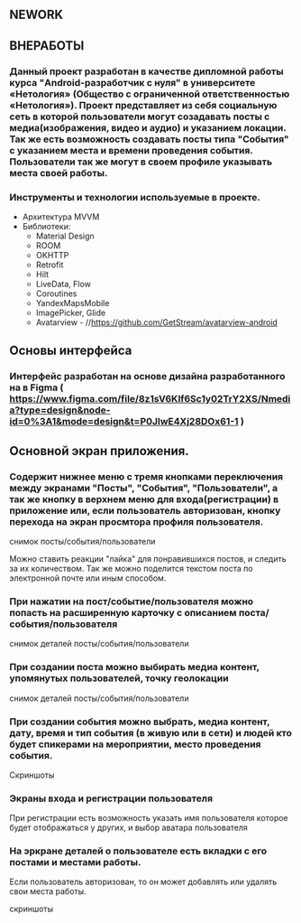 ## NEWORK

## ВНЕРАБОТЫ

### Данный проект разработан в качестве дипломной работы курса "Android-разработчик с нуля" в университете «Нетология» (Общество с ограниченной ответственностью «Нетология»). Проект представляет из себя социальную сеть в которой пользователи могут созадавать посты с медиа(изображения, видео и аудио) и указанием локации. Так же есть возможность создавать посты типа "События" с указанием места и времени проведения события. Пользователи так же могут в своем профиле указывать места своей работы.

### Инструменты и технологии используемые в проекте.
- Архитектура MVVM
- Библиотеки:
    - Material Design
    - ROOM
    - OKHTTP
    - Retrofit
    - Hilt
    - LiveData, Flow
    - Coroutines
    - YandexMapsMobile
    - ImagePicker, Glide
    - Avatarview - //https://github.com/GetStream/avatarview-android

## Основы интерфейса

### Интерфейс разработан на основе дизайна разработанного на в Figma ( https://www.figma.com/file/8z1sV6KIf6Sc1y02TrY2XS/Nmedia?type=design&node-id=0%3A1&mode=design&t=P0JIwE4Xj28DOx61-1 )

## Основной экран приложения.
### Содержит нижнее меню с тремя кнопками переключения между экранами "Посты", "События", "Пользователи", а так же кнопку в верхнем меню для входа(регистрации) в приложение или, если пользователь авторизован, кнопку перехода на экран просмтора профиля пользователя.

снимок посты/события/пользователи

Можно ставить реакции "лайка" для понравившихся постов, и следить за их количеством.
Так же можно поделится текстом поста по электронной почте или иным способом.

### При нажатии на пост/событие/пользователя можно попасть на расширенную карточку с описанием поста/события/пользователя

снимок деталей посты/события/пользователи

### При создании поста можно выбирать медиа контент, упомянутых пользователей, точку геолокации

снимок деталей посты/события/пользователи

### При создании события можно выбрать, медиа контент, дату, время и тип события (в живую или в сети) и людей кто будет спикерами на мероприятии, место проведения события.
Скриншоты

### Экраны входа и регистрации пользователя
При регистрации есть возможность указать имя пользователя которое будет отображаться у других, и выбор аватара пользователя

### На эркране деталей о пользователе есть вкладки с его постами и местами работы. 
Если пользователь авторизован, то он может добавлять или удалять свои места работы.

скриншоты
